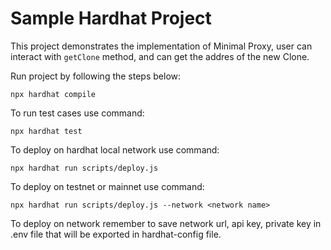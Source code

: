 # Sample Hardhat Project

This project demonstrates the implementation of Minimal Proxy, user can interact with `getClone` method,
and can get the addres of the new Clone.


Run project by following the steps below:

```shell
npx hardhat compile
```
To run test cases use command:
```shell
npx hardhat test
```
To deploy on hardhat local network use command:
```shell
npx hardhat run scripts/deploy.js
```
To deploy on testnet or mainnet use command:
```shell
npx hardhat run scripts/deploy.js --network <network name>
```
To deploy on network remember to save network url, api key, private key in .env file that will be exported in hardhat-config file.